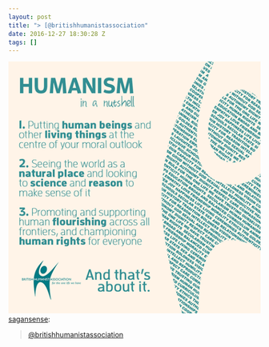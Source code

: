 ```yaml
---
layout: post
title: "> [@britishhumanistassociation"
date: 2016-12-27 18:30:28 Z
tags: []
---
```

![](/media/2016/12/155031587697.png)
[sagansense](https://sagansense.tumblr.com/post/154966193565/britishhumanistassociation):

> [@britishhumanistassociation](https://tmblr.co/mVUGajqnewpFp2A5NlUU7CQ)
